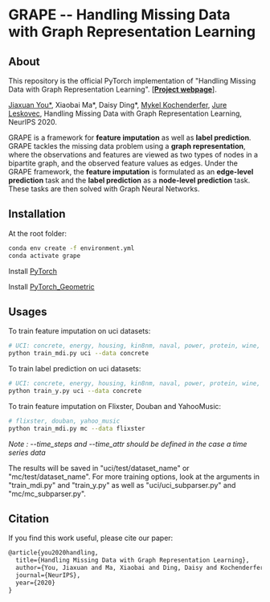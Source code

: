 GRAPE -- Handling Missing Data with Graph Representation Learning
===============================================================================

About
-----
This repository is the official PyTorch implementation of "Handling Missing Data with Graph Representation Learning". [**[Project webpage](http://snap.stanford.edu/grape/)**].

[Jiaxuan You*](https://cs.stanford.edu/~jiaxuan/), Xiaobai Ma\*, Daisy Ding*, [Mykel Kochenderfer](https://mykel.kochenderfer.com/), [Jure Leskovec](https://cs.stanford.edu/people/jure/index.html), Handling Missing Data with Graph Representation Learning, NeurIPS 2020.

GRAPE is a framework for __feature imputation__ as well as __label prediction__. GRAPE tackles the missing data problem using a __graph representation__, where the observations and features are viewed as two types of nodes in a bipartite graph, and the observed feature values as edges. Under the GRAPE framework, the __feature imputation__ is formulated as an __edge-level prediction__ task and the __label prediction__ as a __node-level prediction__ task. These tasks are then solved with Graph Neural Networks.

Installation
------------
At the root folder:
```bash
conda env create -f environment.yml
conda activate grape
```

Install [PyTorch](https://pytorch.org/)

Install [PyTorch_Geometric](https://rusty1s.github.io/pytorch_geometric/build/html/notes/installation.html)

Usages
------

To train feature imputation on uci datasets:
```bash
# UCI: concrete, energy, housing, kin8nm, naval, power, protein, wine, yacht
python train_mdi.py uci --data concrete
```

To train label prediction on uci datasets:
```bash
# UCI: concrete, energy, housing, kin8nm, naval, power, protein, wine, yacht
python train_y.py uci --data concrete
```

To train feature imputation on Flixster, Douban and YahooMusic:
```bash
# flixster, douban, yahoo_music
python train_mdi.py mc --data flixster
```
*Note : --time_steps and --time_attr should be defined in the case a time series data*

The results will be saved in "uci/test/dataset_name" or "mc/test/dataset_name". For more training options, look at the arguments in "train_mdi.py" and "train_y.py" as well as "uci/uci_subparser.py" and "mc/mc_subparser.py".

## Citation
If you find this work useful, please cite our paper:
```latex
@article{you2020handling,
  title={Handling Missing Data with Graph Representation Learning},
  author={You, Jiaxuan and Ma, Xiaobai and Ding, Daisy and Kochenderfer, Mykel and Leskovec, Jure},
  journal={NeurIPS},
  year={2020}
}
